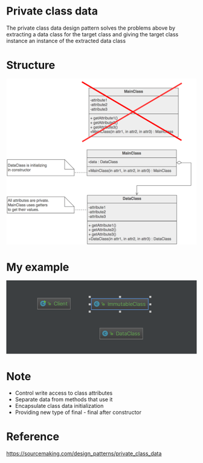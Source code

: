 # Private class data
The private class data design pattern solves the problems above by extracting a data class for the target class and giving the target class instance an instance of the extracted data class

# Structure
![](src/main/resources/private-class-data.png)

# My example
![](src/main/resources/my-example.png)

# Note
- Control write access to class attributes
- Separate data from methods that use it
- Encapsulate class data initialization
- Providing new type of final - final after constructor

# Reference
<https://sourcemaking.com/design_patterns/private_class_data>